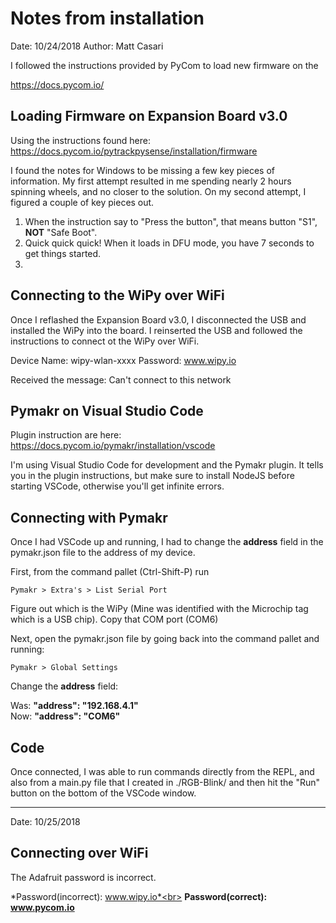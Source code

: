 # Notes from installation

Date: 10/24/2018
Author: Matt Casari

I followed the instructions provided by PyCom to load new firmware on the 

https://docs.pycom.io/

## Loading Firmware on Expansion Board v3.0

Using the instructions found here:
https://docs.pycom.io/pytrackpysense/installation/firmware

I found the notes for Windows to be missing a few key pieces of information.  My first attempt resulted in me spending nearly 2 hours spinning wheels, and no closer to the solution.  On my second attempt, I figured a couple of key pieces out.

1. When the instruction say to "Press the button", that means button "S1", **NOT** "Safe Boot".
1. Quick quick quick!  When it loads in DFU mode, you have 7 seconds to get things started.
1. 


## Connecting to the WiPy over WiFi
Once I reflashed the Expansion Board v3.0, I disconnected the USB and installed the WiPy into the board.  I reinserted the USB and followed the instructions to connect ot the WiPy over WiFi.  

Device Name: wipy-wlan-xxxx
Password: www.wipy.io

Received the message: Can't connect to this network

## Pymakr on Visual Studio Code

Plugin instruction are here:
https://docs.pycom.io/pymakr/installation/vscode

I'm using Visual Studio Code for development and the Pymakr plugin.  It tells you in the plugin instructions, but make sure to install NodeJS before starting VSCode, otherwise you'll get infinite errors.


## Connecting with Pymakr

Once I had VSCode up and running, I had to change the **address** field in the pymakr.json file to the address of my device.  

First, from the command pallet (Ctrl-Shift-P) run
```
Pymakr > Extra's > List Serial Port
```

Figure out which is the WiPy (Mine was identified with the Microchip tag which is a USB chip).  Copy that COM port (COM6)

Next, open the pymakr.json file by going back into the command pallet and running:
```
Pymakr > Global Settings
```

Change the **address** field:

Was: **"address": "192.168.4.1"**<br>
Now: **"address": "COM6"**


## Code

Once connected, I was able to run commands directly from the REPL, and also from a main.py file that I created in ./RGB-Blink/ and then hit the "Run" button on the bottom of the VSCode window.


------
Date: 10/25/2018

## Connecting over WiFi

The Adafruit password is incorrect.

*Password(incorrect): www.wipy.io*<br>
**Password(correct): www.pycom.io**
